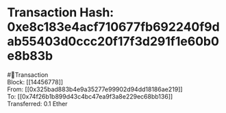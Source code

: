 
Transaction Hash: 0xe8c183e4acf710677fb692240f9dab55403d0ccc20f17f3d291f1e60b0e8b83b
====================================================================================
  
#💸Transaction  
Block: [[14456778]]  
From: [[0x325bad883b4e9a35277e99902d94dd18186ae219]]  
To: [[0x74f26b1b899d43c4bc47ea9f3a8e229ec68bb136]]  
Transferred: 0.1 Ether